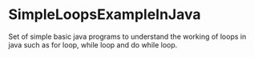 # SimpleLoopsExampleInJava
Set of simple basic java programs to understand the working of loops in java such as for loop, while loop and do while loop.
